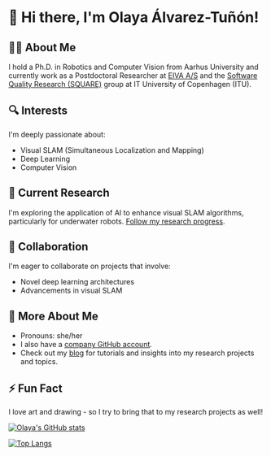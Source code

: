 # 👋 Hi there, I'm Olaya Álvarez-Tuñón!

## 👩‍🔬 About Me
I hold a Ph.D. in Robotics and Computer Vision from Aarhus University and currently work as a Postdoctoral Researcher at [EIVA A/S](https://www.eiva.com/) and the [Software Quality Research (SQUARE)](https://pure.itu.dk/da/organisations/software-quality-research-square) group at IT University of Copenhagen (ITU).

## 🔍 Interests
I'm deeply passionate about:
- Visual SLAM (Simultaneous Localization and Mapping)
- Deep Learning
- Computer Vision

## 🌱 Current Research
I'm exploring the application of AI to enhance visual SLAM algorithms, particularly for underwater robots. [Follow my research progress](https://scholar.google.com/citations?user=4goTk4EAAAAJ&hl=es&oi=ao).

## 🤝 Collaboration
I'm eager to collaborate on projects that involve:
- Novel deep learning architectures
- Advancements in visual SLAM


## 🌟 More About Me
- Pronouns: she/her
- I also have a [company GitHub account](https://github.com/oateiva).
- Check out my [blog](https://olayasturias.github.io/) for tutorials and insights into my research projects and topics.

## ⚡ Fun Fact
I love art and drawing - so I try to bring that to my research projects as well!

<!--START_SECTION:BLOCKS-->

<!--END_SECTION:BLOCKS-->

<!--START_SECTION:SHOW_TIME-->

<!--END_SECTION:SHOW_TIME-->
[![Olaya's GitHub stats](https://github-readme-stats.vercel.app/api?username=olayasturias&count_private=true&show_icons=true)](https://github.com/anuraghazra/github-readme-stats)

[![Top Langs](https://github-readme-stats.vercel.app/api/top-langs/?username=olayasturias&layout=compact&count_private=true&hide=javascript,html,Jupyter%20Notebook,CSS,c%23,Makefile,Tex,GLSL,qmake,M4,scilab&show_icons=true&include_all_commits=false&is_fork=false)](https://github.com/anuraghazra/github-readme-stats)

<!--
**olayasturias/olayasturias** is a ✨ _special_ ✨ repository because its `README.md` (this file) appears on your GitHub profile.

Here are some ideas to get you started:

- 🔭 I’m currently working on ...
- 🌱 I’m currently learning ...
- 👯 I’m looking to collaborate on ...
- 🤔 I’m looking for help with ...
- 💬 Ask me about ...
- 📫 How to reach me: ...
- 😄 Pronouns: ...
- ⚡ Fun fact: ...
-->
